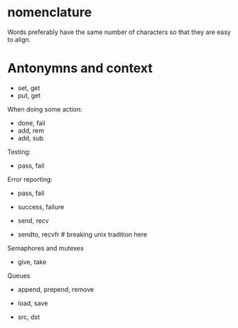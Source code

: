 # nomenclature
Words preferably have the same number of characters so that they are easy to align.

# Antonymns and context

- set, get
- put, get

When doing some action:
- done, fail
- add, rem
- add, sub

Testing:
- pass, fail

Error reporting:
- pass, fail
- success, failure

- send, recv
- sendto, recvfr # breaking unix tradition here

Semaphores and mutexes
- give, take

Queues
- append, prepend, remove

- load, save
- src, dst
